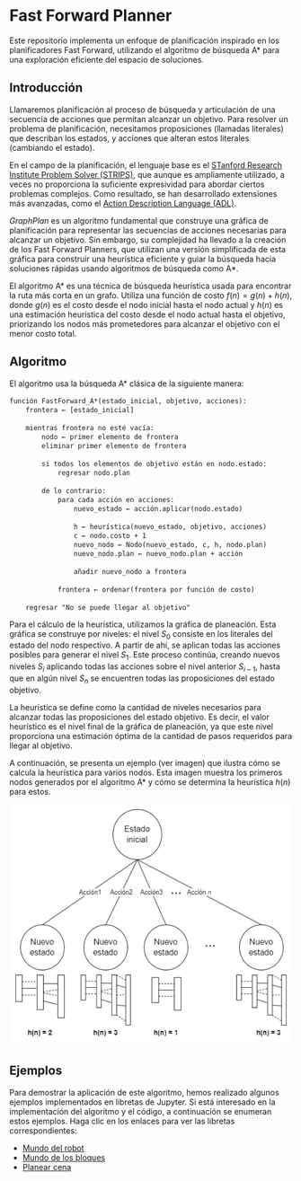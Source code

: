 # Fast Forward Planner
Este repositorio implementa un enfoque de planificación inspirado en los planificadores Fast Forward, utilizando el algoritmo de búsqueda A* para una exploración eficiente del espacio de soluciones.

## Introducción
Llamaremos planificación al proceso de búsqueda y articulación de una secuencia de acciones que permitan alcanzar un objetivo.
Para resolver un problema de planificación, necesitamos proposiciones (llamadas literales) que describan los estados, y acciones que alteran estos literales (cambiando el estado).

En el campo de la planificación, el lenguaje base es el [STanford Research Institute Problem Solver (STRIPS)](https://ai.stanford.edu/users/nilsson/OnlinePubs-Nils/PublishedPapers/strips.pdf), que aunque es ampliamente utilizado, a veces no proporciona la suficiente expresividad para abordar ciertos problemas complejos. Como resultado, se han desarrollado extensiones más avanzadas, como el [Action Description Language (ADL)](https://en.wikipedia.org/wiki/Action_description_language).

_GraphPlan_ es un algoritmo fundamental que construye una gráfica de planificación para representar las secuencias de acciones necesarias para alcanzar un objetivo. Sin embargo, su complejidad ha llevado a la creación de los Fast Forward Planners, que utilizan una versión simplificada de esta gráfica para construir una heurística eficiente y guiar la búsqueda hacia soluciones rápidas usando algoritmos de búsqueda como A*.

El algoritmo A* es una técnica de búsqueda heurística usada para encontrar la ruta más corta en un grafo. Utiliza una función de costo $f(n) = g(n) + h(n)$, donde $g(n)$ es el costo desde el nodo inicial hasta el nodo actual y $h(n)$ es una estimación heurística del costo desde el nodo actual hasta el objetivo, priorizando los nodos más prometedores para alcanzar el objetivo con el menor costo total.

## Algoritmo
El algoritmo usa la búsqueda A* clásica de la siguiente manera:
```
función FastForward_A*(estado_inicial, objetivo, acciones):
    frontera ← [estado_inicial]
    
    mientras frontera no esté vacía:
        nodo ← primer elemento de frontera
        eliminar primer elemento de frontera
        
        si todos los elementos de objetivo están en nodo.estado:
            regresar nodo.plan
            
        de lo contrario:
            para cada acción en acciones:
                nuevo_estado ← acción.aplicar(nodo.estado)
                
                h ← heurística(nuevo_estado, objetivo, acciones)
                c ← nodo.costo + 1
                nuevo_nodo ← Nodo(nuevo_estado, c, h, nodo.plan)
                nuevo_nodo.plan ← nuevo_nodo.plan + acción
                    
                añadir nuevo_nodo a frontera
            
            frontera ← ordenar(frontera por función de costo)
            
    regresar "No se puede llegar al objetivo"
```
Para el cálculo de la heurística, utilizamos la gráfica de planeación. Esta gráfica se construye por niveles: el nivel $S_0$ consiste en los literales del estado del nodo respectivo. A partir de ahí, se aplican todas las acciones posibles para generar el nivel $S_1$. Este proceso continúa, creando nuevos niveles $S_i$ aplicando todas las acciones sobre el nivel anterior $S_{i-1}$, hasta que en algún nivel $S_n$ se encuentren todas las proposiciones del estado objetivo.

La heurística se define como la cantidad de niveles necesarios para alcanzar todas las proposiciones del estado objetivo. Es decir, el valor heurístico es el nivel final de la gráfica de planeación, ya que este nivel proporciona una estimación óptima de la cantidad de pasos requeridos para llegar al objetivo.

A continuación, se presenta un ejemplo (ver imagen) que ilustra cómo se calcula la heurística para varios nodos. Esta imagen muestra los primeros nodos generados por el algoritmo A* y cómo se determina la heurística $h(n)$ para estos.

<p align="center">
<img src="images/ffp.png" width="500" height="430">
</p>

## Ejemplos

Para demostrar la aplicación de este algoritmo, hemos realizado algunos ejemplos implementados en libretas de Jupyter. Si está interesado en la implementación del algoritmo y el código, a continuación se enumeran estos ejemplos. Haga clic en los enlaces para ver las libretas correspondientes:

- [Mundo del robot](notebooks/Robot.ipynb)
- [Mundo de los bloques](notebooks/BlockWorld.ipynb)
- [Planear cena](notebooks/DinnerPlanning.ipynb)